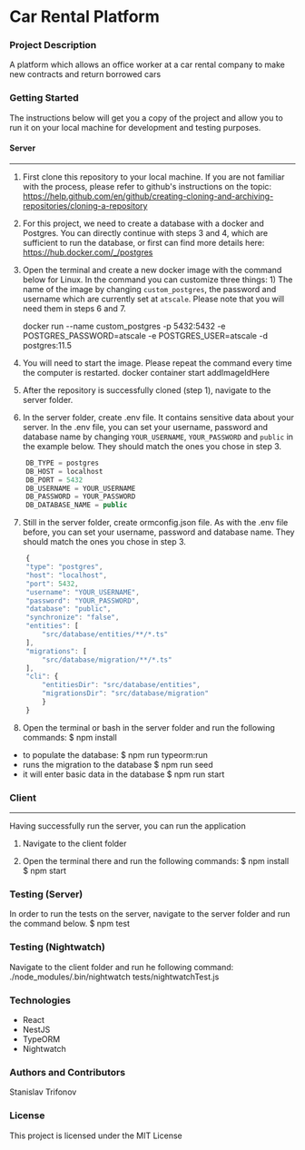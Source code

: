 # Car Rental Platform

### Project Description
A platform which allows an office worker at a car rental company to make new contracts and return borrowed cars

### Getting Started
The instructions below will get you a copy of the project and allow you to run it on your local machine for development and testing purposes.

#### Server
---

1. First clone this repository to your local machine. If you are not familiar with the process, please refer to github's instructions on the topic: https://help.github.com/en/github/creating-cloning-and-archiving-repositories/cloning-a-repository

2. For this project, we need to create a database with a docker and Postgres. You can directly continue with steps 3 and 4, which are sufficient to run the database, or first can find more details here: https://hub.docker.com/_/postgres

3. Open the terminal and create a new docker image with the command below for Linux. In the command you can customize three things: 1) The name of the image by changing `custom_postgres`, the password and username which are currently set at `atscale`. Please note that you will need them in steps 6 and 7.

    docker run --name custom_postgres -p 5432:5432 -e POSTGRES_PASSWORD=atscale -e POSTGRES_USER=atscale -d postgres:11.5

4. You will need to start the image. Please repeat the command every time the computer is restarted.
docker container start addImageIdHere

5. After the repository is successfully cloned (step 1), navigate to the server folder.

6. In the server folder, create .env file. It contains sensitive data about your server. In the .env file, you can set your username, password and database name by changing `YOUR_USERNAME`, `YOUR_PASSWORD` and `public` in the example below. They should match the ones you chose in step 3.

```javascript
    DB_TYPE = postgres
    DB_HOST = localhost
    DB_PORT = 5432
    DB_USERNAME = YOUR_USERNAME
    DB_PASSWORD = YOUR_PASSWORD
    DB_DATABASE_NAME = public
```

7. Still in the server folder, create ormconfig.json file. As with the .env file before, you can set your username, password and database name. They should match the ones you chose in step 3.

```javascript
    {
    "type": "postgres",
    "host": "localhost",
    "port": 5432,
    "username": "YOUR_USERNAME",
    "password": "YOUR_PASSWORD",
    "database": "public",
    "synchronize": "false",
    "entities": [
        "src/database/entities/**/*.ts"
    ],
    "migrations": [
        "src/database/migration/**/*.ts"
    ],
    "cli": {
        "entitiesDir": "src/database/entities",
        "migrationsDir": "src/database/migration"
        }
    }
```

8. Open the terminal or bash in the server folder and run the following commands:
$ npm install
- to populate the database:
$ npm run typeorm:run 
- runs the migration to the database
$ npm run seed
- it will enter basic data in the database
$ npm run start


### Client
---

Having successfully run the server, you can run the application


1. Navigate to the client folder

2. Open the terminal there and run the following commands:
$ npm install
$ npm start


### Testing (Server)

In order to run the tests on the server, navigate to the server folder and run the command below.
$ npm test

### Testing (Nightwatch)
Navigate to the client folder and run he following command:
./node_modules/.bin/nightwatch tests/nightwatchTest.js

### Technologies

* React
* NestJS
* TypeORM
* Nightwatch


### Authors and Contributors

Stanislav Trifonov


### License
This project is licensed under the MIT License
